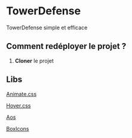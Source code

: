 # TowerDefense

TowerDefense simple et efficace

## Comment redéployer le projet ?

1. **Cloner** le projet

## Libs

[Animate.css](https://animate.style/)

[Hover.css](https://ianlunn.github.io/Hover/)

[Aos](https://michalsnik.github.io/aos/)

[BoxIcons](https://boxicons.com/)
